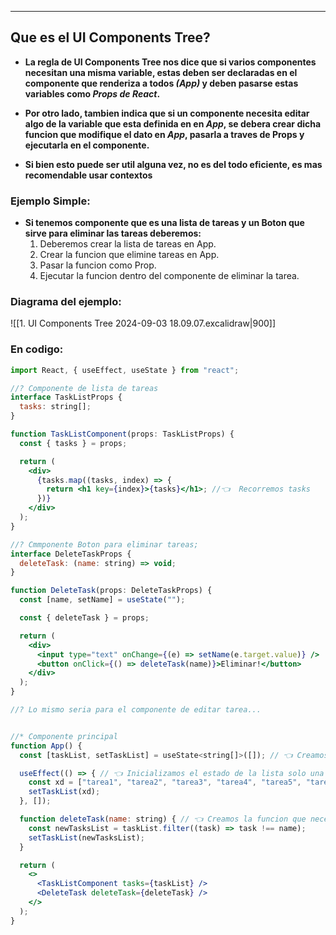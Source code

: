 
---
## Que es el UI Components Tree?

- **La regla de UI Components Tree nos dice que si varios componentes necesitan una misma variable, estas deben ser declaradas en el componente que renderiza a todos *(App)* y deben pasarse estas variables como *Props de React*.**

- **Por otro lado, tambien indica que si un componente necesita editar algo de la variable que esta definida en en *App*, se debera crear dicha funcion que modifique el dato en *App*,  pasarla a traves de Props y ejecutarla en el componente.** 

- **Si bien esto puede ser util alguna vez, no es del todo eficiente, es mas recomendable usar contextos**

### Ejemplo Simple:
- **Si tenemos componente que es una lista de tareas y un Boton que sirve para eliminar las tareas deberemos:**
	1. Deberemos crear la lista de tareas en App.
	2.  Crear la funcion que elimine tareas en App.
	3. Pasar la funcion como Prop.
	4. Ejecutar la funcion dentro del componente de eliminar la tarea.

### Diagrama del ejemplo: 

![[1. UI Components Tree 2024-09-03 18.09.07.excalidraw|900]]



### En codigo:
```jsx
import React, { useEffect, useState } from "react";

//? Componente de lista de tareas
interface TaskListProps {
  tasks: string[];
}

function TaskListComponent(props: TaskListProps) {
  const { tasks } = props;

  return (
    <div>
      {tasks.map((tasks, index) => {
        return <h1 key={index}>{tasks}</h1>; //👈  Recorremos tasks
      })}
    </div>
  );
}

//? Cmmponente Boton para eliminar tareas;
interface DeleteTaskProps {
  deleteTask: (name: string) => void;
}

function DeleteTask(props: DeleteTaskProps) {
  const [name, setName] = useState("");

  const { deleteTask } = props;

  return (
    <div>
      <input type="text" onChange={(e) => setName(e.target.value)} />
      <button onClick={() => deleteTask(name)}>Eliminar!</button>
    </div>
  );
}

//? Lo mismo seria para el componente de editar tarea...


//* Componente principal
function App() {
  const [taskList, setTaskList] = useState<string[]>([]); // 👈 Creamos aqui la variable que usaran todos

  useEffect(() => { // 👈 Inicializamos el estado de la lista solo una vez
    const xd = ["tarea1", "tarea2", "tarea3", "tarea4", "tarea5", "tarea6"];
    setTaskList(xd);
  }, []);

  function deleteTask(name: string) { // 👈 Creamos la funcion que necesitara el componente DeleteTask
    const newTasksList = taskList.filter((task) => task !== name);
    setTaskList(newTasksList);
  }

  return (
    <>
      <TaskListComponent tasks={taskList} />
      <DeleteTask deleteTask={deleteTask} />
    </>
  );
}
```
